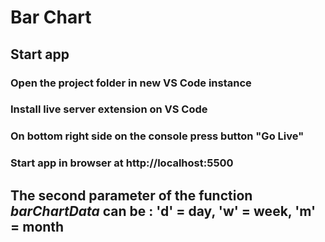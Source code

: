 # Bar Chart

## Start app

### Open the project folder in new VS Code instance

### Install live server extension on VS Code

### On bottom right side on the console press button "Go Live"

### Start app in browser at http://localhost:5500

## The second parameter of the function _barChartData_ can be : 'd' = day, 'w' = week, 'm' = month